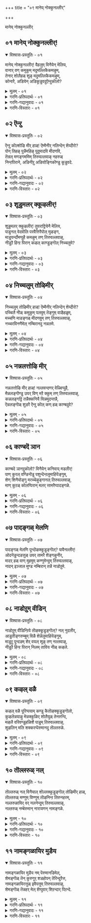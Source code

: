 +++
title = "०९ मानेय् नोक्कुनल्लीर्"

+++

मानेय् नोक्कुनल्लीर्

## ०१ मानेय् नोक्कुनल्लीर्\!

<details open><summary>विश्वास-प्रस्तुतिः - ०१</summary>

मानेय् नोक्कुनल्लीर्\! वैहलुम् विनैयेन् मॆलिय,  
वानार् वण् कमुकुम् मदुमल्लिकैकमऴुम्,  
तेनार् शोलैहळ् शूऴ् मदुमल्लिकैकमऴुम्,  
कोनारै, अडियेन् अडिकूडुवदुऎन्ऱुकॊलो?
</details>

<details><summary>मूलम् - ०१</summary>

मानेय् नोक्कुनल्लीर्\! वैहलुम् विनैयेन् मॆलिय,  
वानार् वण् कमुकुम् मदुमल्लिकैकमऴुम्,  
तेनार् शोलैहळ् शूऴ् मदुमल्लिकैकमऴुम्,  
कोनारै, अडियेन् अडिकूडुवदुऎन्ऱुकॊलो?
</details>

<details><summary>गरणि-प्रतिपदार्थः - ०१</summary>

मान् एय् = जिङ्कॆयन्तॆ, नोक्कुम् = नोडुव, नल्लीर् = ऒळ्ळॆयवरे \(हॆङ्गळे\), वैहलुम् = ऎल्ल कालदल्लू\(अनवरतवू\), मलिय = तुम्बिरुव, वान् आर् = आकाशवॆल्ला तुम्बि हरडिरुव, वण् = सॊगसाद कमुकम् = अडकॆय मरगळिन्दलू, मदुमल्लिहै = मधुविनिन्द कूडिद मल्लिगॆ बळ्ळिगळु, तेन् आर् = जेनु तुम्बिरुव, शोलैहळ् शूऴ् = उपवनगळिन्द सुत्तुवरिदिरुव, तिरुवल्लुवाऴ् = तिरुवल्लुवाळ् नल्लि, उऱैयुम् = नॆलसिरुव, कोनारै = सर्वेश्वरन, अडियेन् = दासनु, अडिकूडुवदु = तिरुवडिगळन्नु सेरुवुदु, ऎन्ऱु कॊलो = अदॆन्दिगो काणॆनल्ल\! 
</details>

<details><summary>गरणि-गद्यानुवादः - ०१</summary>

जिङ्कॆयन्तॆ नोटवुळ्ळ ऒळ्ळॆयवरे \(हॆङ्गळे\), ऎल्ल कालदल्लू तुम्बि, गगनवन्नॆल्ला तुम्बि हरडिरुव, सॊगसाद अडकॆय मरगळिन्दलू परिमळिसुव मधुमल्लिगॆ बळ्ळिगळ जेनु तुम्बिद उपवनगळिन्द सुत्तुवरिदिरुव तिरुवल्लुवाळ् नल्लि नॆलसिरुव सर्वेश्वरन तिरुवडिगळन्नु दासनु सेरुवुदु अदॆन्दिगो काणॆनल्ल\! 
</details>

<details><summary>गरणि-विस्तारः - ०१</summary>

हिन्दिन तिरुवाय्मॊऴियल्लि आळ्वाररु कुम्भकोणदल्लि पवडिसिरुव अर्चावतारियाद भगवन्तनन्नु सन्दर्शिसि, तम्मन्नु अवन तिरुवडिगळ बळियल्लि स्वीकरिसबेकॆन्दु प्रार्थिसिकॊण्डरष्टॆ. ईग आळ्वाररु मलॆनाडिनल्लिरुव तिरुवल्लुवाऴ् क्षेत्रक्कॆ होगुत्तिद्दारॆ. मत्तु अल्लि भगवन्तनन्नु सन्दर्शिसलिद्दारॆ. इल्लि आळ्वाररु ’नायकि’यागि हेळिकॊळ्ळुत्तिद्दारॆ. 

नायकियागि आळ्वाररु हेळुत्तारॆ- सुन्दरवाद हणॆयन्नुळ्ळ अदृष्टवतियराद गॆळतियरे, नानु मलॆनाडिन तिरुवल्लुवाऴ् क्षेत्रवन्नु सेरलु साध्यवागलिल्लवल्ल. अल्लि नॆलसिरुव भगवन्तनन्नु इन्नू सन्दर्शिसलु आगलिल्ल. ईग तावु तङ्गिरुव ऊरु बहळ आकर्षकवागिदॆ. ऎल्लॆल्लि नोडिदरू गगनवन्नु मुट्टुव अडकॆय मरगळिन्दलू, सदा परिमळिसुत्तिरुव, अदेनु नित्यवसन्तवो ऎन्दु सूचिसुवन्तॆ परिमळिसुत्तिरुव, जेनुमुत्तुत्तिरुव मल्लिगॆय बळ्ळिगळिन्दलू सुत्तुवरिदु तुम्ब आनन्दकरवागिदॆ. इन्थ सुन्दरप्रदेशदल्लि नानु तङ्गि इद्दरू सह, नानु तिरुवल्लुवाऴ् क्षेत्रवन्नु सेरलिल्लवल्ल, अल्लि नॆलसिरुव भगवन्तनन्नु सन्दर्शिसलु आगलिल्लवल्ल’ ऎन्दु अवरु तवकपडुत्तिद्दारॆ, परितपिसुत्तिद्दारॆ.
</details>

## ०२ ऎन्ऱु

<details open><summary>विश्वास-प्रस्तुतिः - ०२</summary>

ऎन्ऱु कॊल्शोऴि मीर् हाळ्\! ऎम्मैनीर् नलिन्दॆन् शॆय्दीरो?  
पॊन् तिहऴ् पुन्नैमहिऴ् पुदुमादवि मीदणवि,  
तॆन्रल् मणङ्गममिम् तिरुवल्लवाऴ् नहरुळ्  
निन्ऱपिराने, अडिनीऱु अडियोङ्गिकॊण्डु कूडुवदे.
</details>

<details><summary>मूलम् - ०२</summary>

ऎन्ऱु कॊल्शोऴि मीर् हाळ्\! ऎम्मैनीर् नलिन्दॆन् शॆय्दीरो?  
पॊन् तिहऴ् पुन्नैमहिऴ् पुदुमादवि मीदणवि,  
तॆन्रल् मणङ्गममिम् तिरुवल्लवाऴ् नहरुळ्  
निन्ऱपिराने, अडिनीऱु अडियोङ्गिकॊण्डु कूडुवदे.
</details>

<details><summary>गरणि-प्रतिपदार्थः - ०२</summary>

ऎन्ऱु कॊल् = ऎन्दिगो, तोऴिमीर् हाळ् = गॆळतियरे, ऎम्मै = नम्मन्नु, नीर् = नीवु नलिन्दु = सङ्कटगॊळिसि, ऎन् शॆय्दीरो = एनु माडिदन्तायितु? पॊन् तिहऴ् = हॊन्नन्नु हॊळॆसुव \(हॊम्बण्णद हूगळिन्द तुम्बिरुव\), पुन्नै = हॊन्नॆमरगळिन्दलू, महिऴ् = आनन्दिसुव \(आनन्दवन्नुण्टुमाडुव\), पुदुमादवि = आगले अरळुत्तिरुव माधवीलतॆगळ, मीदु = मेलॆ, अणवि = अण्टिकॊण्डु, तॆन्ऱल् = मलयमारुतवु \(तॆङ्कण गाळियु\), मणम् = परिमळवन्नु, कमऴुम् = तुम्बिचॆल्लुत्तिरुव, तिरुवल्लवाऴ् नहरुळ् = तिरुवल्लवाऴ् क्षेत्रदल्लि, निन्ऱ = निन्तिरुव, पिराने = भगवन्तनन्नु, अडिनीऱु = \(अवन\) पादधूळियन्नु, अडियोम् = पादसेवकराद नावु, कॊण्डु= स्वीकरिसि \(धरिसिकॊण्डु\), कूडुवुदे = सेरिकॊळ्ळुवुदे. 
</details>

<details><summary>गरणि-गद्यानुवादः - ०२</summary>

गॆळतियरे, नीवु नम्मन्नु पीडिसुवुदरिन्द एनु माडिदन्तायितु? हॊन्नन्नु हॊळॆसुव \(हॊम्बण्णद हूगळिन्द तुम्बिरुव\) हॊन्नॆ मरगळिन्दलू, आनन्दवन्नुण्टुमाडुव आग तानॆ अरळुत्तिरुव माधवीलतॆगळ मेलॆ अण्टिकॊण्डु, तॆङ्कणगाळियु परिमळदिन्द तुम्बि चॆल्लुत्तिरुव तिरुवल्लवाऴ् क्षेत्रदल्लि निन्तिरुव \(निन्तु नॆलसिरुव\) भगवन्तनन्नु, अवन पादधूळियन्नु पादसेवकराद नावु धरिसिकॊण्डु अवनॊडनॆ कूडिकॊळ्ळुवुदु अदॆन्दिगो? 
</details>

<details><summary>गरणि-विस्तारः - ०२</summary>

’नायकि’यागि आळ्वाररु हेळुत्तारॆ- गॆळतियरे, नीवारू नन्नन्नु सरियागि अरितुकॊण्डिल्ल. नन्नन्नु पर्यायवागि भाविसिकॊण्डु, नन्नन्नु चुच्चुमातुगळिन्दलू, अपहास्यद मातुगळिन्दलू, व्यर्थवागि सङ्कटगॊळिसुत्तिद्दीरि. बहुशः इदरिन्द निमगॆ विनोदविरबहुदु. इदरिन्द बेरॆ याव प्रयोजनविदॆ? बन्नि नावॆल्लरू भक्तरागि तिरुवल्लवाऴ् क्षेत्रक्कॆ होगोण. अदु बलु सुन्दरवाद प्रकृतियिन्द सुत्तुवरिदिदॆ. हळदिबण्णदिन्द हॊळॆयुत्तिरुव सुवासनॆयिन्द कूडिद हूगळिन्द हॊन्नॆमरगळुअल्लि हेरळवागिवॆ. अवक्कॆ माधवीलतॆगळु परिमळवन्नु सूसुव हूगळिन्द तुम्बि जिगियुत्ता हब्बिकॊण्डु कण्णिगॆ हब्बवन्नुण्टुमाडुत्तवॆ. अल्लि सुळिदाडुव तॆङ्कणगाळियू सह ई ऎल्ल आकर्षकवाद हूगळ परिमळवन्नु हॊत्तु बीसुत्ता क्षेत्रवन्ने आह्लाददिन्द तुम्बिरुत्तदॆ. बन्नि, भक्तरू भगवन्तन पादसेवकरू आद नावॆल्लरू तिरुवल्लवाऴ् क्षेत्रवन्नु सेरोण. सुन्दरवाद प्रकृतिय नडुवॆ नॆलसि निन्तिरुव आ परमपुरुषनन्नु सन्दर्शिसोण. अवन पादधूळियन्नु पडॆदुकॊळ्ळोण. अदन्नु नावु नम्मनम्म तलॆगळल्लि धरिसिकॊळ्ळोण. पावनगॊळ्ळोण मत्तु आ परमपुरुषनन्नु कूडिकॊळ्ळोण. इदे नन्न महदाशॆ.
</details>

## ०३ शूडुमलर् क्कूऴलीर्\!

<details open><summary>विश्वास-प्रस्तुतिः - ०३</summary>

शूडुमलर् क्कूऴलीर्\! तुयराट्टियेनै मॆलिय,  
पाडुनल् वेदवॊलि परवैत्तिरैपोल् मुऴङ्ग,  
माडुयर्न्दोमप्पुहै कमऴुम् तण् तिरुवल्लवाऴ्,  
नीडुऱै हिन्ऱ पिरान् कऴल् काण्डुङ्गॊल् निच्चलुमे?
</details>

<details><summary>मूलम् - ०३</summary>

शूडुमलर् क्कूऴलीर्\! तुयराट्टियेनै मॆलिय,  
पाडुनल् वेदवॊलि परवैत्तिरैपोल् मुऴङ्ग,  
माडुयर्न्दोमप्पुहै कमऴुम् तण् तिरुवल्लवाऴ्,  
नीडुऱै हिन्ऱ पिरान् कऴल् काण्डुङ्गॊल् निच्चलुमे?
</details>

<details><summary>गरणि-प्रतिपदार्थः - ०३</summary>

शूडुम् = मुडियुव, मलर् = हूगळ, कुऴलीर् = तलॆगूदलुळ्ळवरे, तुयराट्टियेन् = दुःखितळाद नानु, मॆलिय = कृशळागुत्तिरलु, पाडु = हाडुव, नल् वेदम् ऒलि= श्रेष्ठवाद वेदद \(सामवेदद\) घोषवु, परवै तिरै पोल= कडलिन अलॆगळ घोषद हागॆ, मुऴङ्ग = मॊळगुत्तिरुव, माडु = अक्कपक्कगळल्लि, उयर्न्दु = ऎत्तरवागि, ओमम् पुहै = होमद हॊगॆयु, कमऴुम् = परिमळिसुव, तण् = तम्पाद, तिरुवल्लवाऴ् = तिरुवल्लवाळ् क्षेत्रदल्लि, नीडु = शाश्वतवागि \(बहळ ऎत्तरक्कॆ\), उऱैहिन्ऱ = नॆलसिरुव, पिरान् = सर्वेश्वरन, कऴल् = तिरुवडिगळन्नु, काण्डुम् कॊल् = काणलागुवुदे? \(काणुवॆवे?\) निच्चलुम् = ऎडॆबिडदन्तॆ. 
</details>

<details><summary>गरणि-गद्यानुवादः - ०३</summary>

हूगळन्नु तलॆयल्लि मुडिदिरुव तलॆगूदलुळ्ळवरे, दुःखितळाद नानु कृशळागुत्तिरलु, हाडुव श्रेष्ठवाद वेदद \(सामवेदद\) घोषवु, कडलिन अलॆगळ घोषद हागॆ मॊळगुत्तिरुव, अक्कपक्कगळल्लि ऎत्तरवागि होमद हॊगॆयु परिमळिसुत्तिरुव तम्पाद तिरुवल्लवाळ् क्षेत्रदल्लि, बहळ ऎत्तरक्कॆ शाश्वतवागि नॆलसिरुव सर्वेश्वरन तिरुवडिगळन्नु ऎडॆबिडदन्तॆ काणलागुवुदे?
</details>

<details><summary>गरणि-विस्तारः - ०३</summary>

ई पाशुरदल्लियू सह, हिन्दिन पाशुरद विषयवाद भगवन्तन तिरुवडिगळन्नु काणुव हम्बलवन्नु सूचिसुत्तदॆ. 

’नायकि’यागि आळ्वाररु हेळुत्तारॆ- हू मुडिदिरुव सुन्दरवाद तलॆगूदलिनवरे, \(गॆळतियरे\) नानु दुःखदिन्द कृशळागिद्देनॆ दिट. नन्न दुःखक्कॆ कारणवेनॆन्दु तिळियिरि. तिरुवल्लवाळ् क्षेत्रदल्लि भगवन्तनु ऎत्तरक्कॆ शाश्वतवागि निन्तु नॆलॆसिद्दानॆ. सामवेदघोषवु विस्तारवाद कडलिन अलॆगळ घोषदन्तॆ ऎल्लॆल्लू केळि बरुत्तिदॆ. होमगळ धूमवु परिमळिसुत्ता मेलक्कॆ ऎद्दु हरडुत्तिदॆ. हीगॆ, तिरुवल्लआळ् क्षेत्रमनस्सिगू कण्णिगू हितवागिदॆ. परमपुरुषन पादसेवकराद नावु अल्लिगॆ होगबेकु. अवन तिरुवडिगळन्नु ऎडॆबिडदन्तॆ नावु काणुवुदादरू अदॆन्दिगो? 

भगवन्तनन्नु सेरबेकॆम्ब आशॆयुळ्ळवरिगॆ. आ हम्बल बहळ उत्कटवागि मनस्सन्नु कॊरॆयुत्तिरबेकु. अदक्कॆ बिडुवे इरबारदु ऎम्बुदन्नु इदु सूचिसुत्तदॆ.
</details>

## ०४ निच्चलुम् तोऴिमीर्

<details open><summary>विश्वास-प्रस्तुतिः - ०४</summary>

निच्चलुम् तोऴिमीर् हाळ्\! ऎम्मैनीर् नलिन्दॆन् शॆय्दीरो?  
पच्चिलै नीळ् कमुकुम् पलवुम् तॆङ्गुम् वाऴैहळुम्,   
मच्चणि माडङ्गळ् मीदणवुम् तण् तिरुवल्लवाऴ्,  
नच्चरविनणैमेल् नम्बिरानदु नन्नलमे.
</details>

<details><summary>मूलम् - ०४</summary>

निच्चलुम् तोऴिमीर् हाळ्\! ऎम्मैनीर् नलिन्दॆन् शॆय्दीरो?  
पच्चिलै नीळ् कमुकुम् पलवुम् तॆङ्गुम् वाऴैहळुम्,   
मच्चणि माडङ्गळ् मीदणवुम् तण् तिरुवल्लवाऴ्,  
नच्चरविनणैमेल् नम्बिरानदु नन्नलमे.
</details>

<details><summary>गरणि-प्रतिपदार्थः - ०४</summary>

निच्चलुम् = यावागलू, तोऴि मीर् हाळ् = गॆळतियरे, ऎम्मै = नम्मन्नु, नलिन्दु = हिंसिसि, ऎन् शॆय् दीरो = एनु माडिदिरो? \(एनु प्रयोजन पडॆदिरो?\), पच्चलै = हसिय \(हसुराद\) ऎलॆगळुळ्ळ, नीळ् = ऎत्तरवाद, कमुकुम् = अडकॆय मरगळू, पलवुम् = हलसिनमरगळू, तॆङ्गुम् = तॆङ्गिन मरगळू, वाऴैहळुम् = बाळॆय मरगळू, मच्चु = बिसिलु मच्चिनिन्द, अणि = सिद्धवाद \(सुन्दरवाद\), माडङ्गळ् मीदु = महडि मनॆगळ मेलॆ, अणवुम् = हॊन्दिकॊण्डिरुव, तिरुवल्लवाऴ् = तिरुवल्लवाळ् क्षेत्रदल्लि, नच्चरविन् \(नञ्जु\+अरविन्\) = विषद हाविन, मेल् = मेलॆ, नम् पिरावदु = नम्म स्वामिय, नन्नलमे \(नल्\+नलमे\) = श्रेष्ठवाद शीलवे \(स्वभाववे\). 
</details>

<details><summary>गरणि-गद्यानुवादः - ०४</summary>

गॆळतियरे, नम्मन्नु यावागलू हिंसिसि एनु प्रयोजन पडॆदिरो? हसुराद ऎलॆगळुळ्ळ ऎत्तरवाद अडकॆय मरगळू, हलसिन मरगळू, तॆङ्गिन मरगळू, बाळॆय मरगळू, बिसिलुमच्चिनिन्द सिद्धवाद \(सुन्दरवाद\) महडिमनॆगळ मेलॆ हॊन्दिकॊण्डिरुव तिरुवल्लवाळ् क्षेत्रदल्लि, विषद हाविन मेलॆ नम्म स्वामिय श्रेष्ठवाद स्वभाववे \(नम्मन्नु रक्षिसुवुदु\). 
</details>

<details><summary>गरणि-विस्तारः - ०४</summary>

’नायकि’यागि आळ्वाररु हेळुत्तारॆ- गॆळतियरे, तिरुवल्लवाळ् क्षेत्र प्रकृतिसुन्दरवादद्दु. अल्लि ऎल्ला बगॆय हण्णिन मरगळु समृद्धियागिवॆ. हलसिन मरगळु, तॆङ्गिन मरगळु, बाळॆय मरगळु अवुगळल्लि अतिमुख्यवादवु. ऎत्तरक्कॆ बॆळॆदु निन्तु, हसुरॆलॆगळिन्द कूडिद अडकॆय मरगळू हेरळवागिवॆ. अवुगळॆल्लवू परस्पर हॊन्दिकॊण्डु दट्टवागि बॆळॆदु फलभरितवागिवॆ. अल्लिये, अन्थ सुन्दरवाद प्रकृतिय नडुवॆये, सर्वेश्वरनाद भगवन्तनु शेषशयननागि नॆलसिद्दानॆ. अवनदु अतिश्रेष्ठवाद स्वभाव. अवुगळन्नु अरितुकॊण्डवरु अवनन्नु बिट्टु अगलरु. अवन दिव्यतिरुवडिगळिगॆ हॊन्दिकॊण्डु, अवन रक्षणॆयन्नु पडॆदुकॊळ्ळुत्तारॆ. स्वामिय पादसेवकराद नावु अल्लिगॆ होगि, स्वामियन्नु सन्दर्शिसि, अवन तिरुवडिगळ सेवॆयल्लि अनवरतवू तॊडगिरबेकॆन्दु हम्बलिसुत्तिद्देवॆ. आद्दरिन्द, नीवु अन्यायवागि, सल्लद प्रपञ्चद रीतिय मातुगळन्नाडि, नम्मन्नु हिंसिसबारदु. अदरिन्द याव बगॆय प्रयोजनवू निमगॆ बरुवुदिल्ल कण्डिरा\! 

आळ्वारर कालदिन्दलू “मुक्कनि” ऎन्दरॆ, मूरु रसवत्ताद, जेनुसुरिसुव हण्णुगळु सुप्रसिद्ध. मावु, हलसु, बाळॆ हण्णुगळे अवु. ई पाशुरदल्लि माविन बदलागि तॆङ्गन्नु सेरिसिकॊण्डिद्दारॆ ऎम्बुदन्नु तोरिसबहुदु.
</details>

## ०५ नन्नलत्तोऴि मीर्

<details open><summary>विश्वास-प्रस्तुतिः - ०५</summary>

नन्नलत्तोऴि मीर् हाळ्\! नल्लवन्दणर् वेळ्विप्पुहै,   
मैन्नलङ्गॊण्डु उयर् विण् मऱै क्कुम् तण् तिरुवल्लवाऴ्,  
कन्नलङ्गट्टि तन्नैक्कनियै यिन्नमुदन्तन्नै,  
ऎन्नलङ्गॊळ् शुडरै ऎन्ऱु कॊल् कण् हळ् काण्बदुवे?
</details>

<details><summary>मूलम् - ०५</summary>

नन्नलत्तोऴि मीर् हाळ्\! नल्लवन्दणर् वेळ्विप्पुहै,   
मैन्नलङ्गॊण्डु उयर् विण् मऱै क्कुम् तण् तिरुवल्लवाऴ्,  
कन्नलङ्गट्टि तन्नैक्कनियै यिन्नमुदन्तन्नै,  
ऎन्नलङ्गॊळ् शुडरै ऎन्ऱु कॊल् कण् हळ् काण्बदुवे?
</details>

<details><summary>गरणि-प्रतिपदार्थः - ०५</summary>

नल् नलम् तोऴिमीर् हाळ् = ऒळ्ळॆय गुणस्वभावगळ गॆळतियरे, नल्ल = श्रेष्ठराद, अन्दणर् = वैदिकर \(ब्राह्मणर\), वेळ्वि पुहै = यज्ञगळ हॊगॆयु, मै = काडिगॆय, नलम्कॊण्डु = उत्तमवाद बण्णवन्नु \(स्वभाववन्नु\) स्वीकरिसि, उयर् = ऎत्तरवाद, विण् = आकाशवन्नु, मऱैक्कूम् = मरॆसुवन्थ \(मुच्चिबिडुवन्थ\), तण् = तम्पाद, तिरुवल्लवाळ् = तिरुवल्लवाळ् क्षेत्रदल्लि, कन्नल् अम् कट्टिकन्नै = सॊगसाद कल्लुसक्करॆय गट्टियन्नु, कनियै = हण्णन्नु, इन् अमुदम् तन्नै = इनिदाद अमृतवन्नु, ऎन्नलम् कॊळ् = नन्न सत् स्वभावगळन्नू \(सर्वस्ववन्नू\) कॊळ्ळॆहॊडॆद, शुडरै = ज्योतियन्नु, ऎन्ऱु कॊल् = ऎन्दिगो, कण् हळ् काण्बदुवे = कण्णुगळु काणुवुदु? 
</details>

<details><summary>गरणि-गद्यानुवादः - ०५</summary>

ऒळ्ळॆय गुणस्वभावगळ गॆळतियरे, श्रेश्ठवैदिक ब्राह्मणर यज्ञगळ् हॊगॆयु काडिगॆय उत्तमवाद स्वभाववन्नु \(बण्णवन्नु\) स्वीकरिसि, ऎत्तरवाद आकाशवन्नु मुच्चिबिडुवन्तॆ तम्पाद तिरुवल्लवाळ् क्षेत्रदल्लि रुचिकरवाद कल्लुसक्करॆय गट्टियन्नु, हण्णन्नु, इनिदाद अमृतवन्नु, नन्न सत् स्वभाववन्नु\(सर्वस्ववन्नु\) कॊळ्ळॆहॊडॆद ज्योतियन्नु कण्णुगळु काणुवुदु अदॆन्दिगो? 
</details>

<details><summary>गरणि-विस्तारः - ०५</summary>

इल्लि तिरुवल्लवाळ् दिव्यक्षेत्रद विवरणॆगू, नॆलसिरुव सर्वेश्वरनन्नु विवरिसलु, अवन दिव्यगुणस्वभावगळन्नु कण्डुकॊळ्ळुवुदक्कॆ बळसिरुव रूपकगळन्नू आनन्दिसबहुदागिदॆ.

“नल्लवन्दणर्....................तिरुवल्लवाळ्” – उत्प्रेक्षॆ ऎम्बुदॊन्दु उत्तमसाहित्यदल्लि बळसुव अलङ्कार. तिरुवल्लवाऴ् क्षेत्रद सॊबगन्नु इदु सुन्दरवागि वर्णिसि हेळुत्तदॆ. श्रेष्ठराद वैदिक ब्राह्मणरु प्रतिदिनवू नडॆसुव नित्यकर्मरूपवाद यज्ञगळन्नु नडॆसुवुदर जॊतॆगॆ, विशेषदिनगळल्लि अवरु विशेषरूपवाद यज्ञवन्नु नडॆसुवुदरल्लि निरतरागिरुत्तारॆ. अवुगळिन्द एळुव हॊगॆयु, सुगन्धभरितवागि, आकाशवन्नॆल्ला मुच्चिबिडुवुदन्तॆ. कप्पागि माडिबिडुवुदन्तॆ. सूर्यन प्रखरवाद बॆळकु अल्लि बीळुवुदक्कॆ अवकाशविल्लदन्तॆ माडुत्तदॆयन्तॆ. जॊतॆगॆ, अल्लि बॆळॆदिरुव बगॆबगॆय फलवृक्षगळु ऎत्तरवागियू, ऒत्तागियू, आ क्षेत्रवन्नु तम्पागिरुवन्तॆ माडुत्तवॆयन्तॆ. हीगिदॆ क्षेत्रद विवरणॆ. 

“कन्नङ्गट्टितन्नै” – भगवन्तनु कल्लुसक्करॆय गट्टियन्तॆ, बायल्लिट्टुकॊण्डु बहुकाल सवियलु अनुकूलिसुवन्तॆ सिहियागि इद्दानॆ. अवन दिव्यनामगळु अष्टु रुचिकर. 

“कनियै” – मागिद मावु, हलसु, बाळॆहण्णिनन्तॆ मॆद्दु आनन्दिसुवुदक्कॆ भगवन्नामगळु बहु रुचिकर. 

“इन्नमुदत्तन्नै” – अपरूपवाद, बलु सिहियाद, अमृतदन्तॆ अमरत्ववन्नु नीडुत्तानॆ. 

“ऎन्नलङ्गॊळ् शुडरै” – भगवन्तनु अद्वितीय ज्योतिस्वरूपि. नम्मल्लि मनॆ माडिकॊण्डिरुव अज्ञानवॆम्ब कत्तलॆयन्नु ओडिसि, बॆळगुत्ता, ऒळ्ळॆय गुणस्वभावगळन्नु नम्मल्लि मूडुवन्तॆ माडुत्तानॆ. 

’नायकि’यागि आळ्वाररु हेळुत्तारॆ- उत्तमवाद शीलस्वभाववन्नुळ्ळ गॆळतियरे, तिरुवल्लवाऴ् क्षेत्र बहळ हितकरवादद्दु. निष्ठरागिरुव वैदिक ब्राह्मणरु माडुव यज्ञगळ हॊगॆयु आकाशवन्नॆल्ला कविदु कप्पुमाडिदॆ. ऎत्तरवागि बॆळॆदु निन्तिरुव हलसु तॆङ्गु, अडकॆ मरगळु आकाशवन्ने मरॆमाडिबिट्टिवॆ. आद्दरिन्द, आ क्षेत्रतम्पागिदॆ. अल्लिये भगवन्तनु शाश्वतवागि नॆलसिद्दानॆ, कल्लुसक्करॆयन्नु बहुकाल बायल्लिट्टुकॊण्डु सवियुत्तिरुवन्तॆयू, मागिद हण्णन्नु मॆल्लुत्ता सवियन्नु अनुभविसि आनन्दिसुवन्तॆयू, इनिदाद अमृतदन्तॆ नमगॆ अमरत्ववन्नु नीडुवन्तॆयू, नम्मल्लि अडगिकॊण्डिरुव अज्ञानवॆम्ब कग्गत्तलॆयन्नु दूरमाडुव विलक्षण ज्योतियागियू बॆळगुत्तिद्दानॆ. नम्म कण्णुगळु अवनन्नु नोडुवुदादरू अदॆन्दिगो?
</details>

## ०६ काण्बदॆ ञान

<details open><summary>विश्वास-प्रस्तुतिः - ०६</summary>

काण्बदॆ ञानऱुकॊलो? विनैयेन् कनिवाय् मडलीर्\!  
पाण् कुरल् वण्डिनॊडु पशुन्दॆन्ऱलुमाहियॆङ्गुम्,   
शेण् शिनैयोङ्गु मरच्चॆऴुङ्गानल् तिरुवल्लवाऴ्,  
माण् कुऱळ् कोलप्पिरान् मलर् त्तामरैप्पादङ्गळे.
</details>

<details><summary>मूलम् - ०६</summary>

काण्बदॆ ञानऱुकॊलो? विनैयेन् कनिवाय् मडलीर्\!  
पाण् कुरल् वण्डिनॊडु पशुन्दॆन्ऱलुमाहियॆङ्गुम्,   
शेण् शिनैयोङ्गु मरच्चॆऴुङ्गानल् तिरुवल्लवाऴ्,  
माण् कुऱळ् कोलप्पिरान् मलर् त्तामरैप्पादङ्गळे.
</details>

<details><summary>गरणि-प्रतिपदार्थः - ०६</summary>

काण्बदु = नोडुवुदु, ऎञ्ञान्ऱुकॊलो = अदॆन्दिगो, विनैयेन् = पापिष्ठळाद नानु, कनिवाय् मडलीर् = तॊण्डॆहण्णिनन्तॆ तुटिगळुळ्ळ गॆळतियरे, पाण् कुरल् = हाडिनन्तॆ कण्ठवुळ्ळ, वण्डिनॊडु = दुम्बिगळॊडनॆ, पशु तॆन्ऱलुम् आहि = हॊसदागि बीसुव तॆङ्कणगाळियू आगि, ऎङ्गुम् = ऎल्लॆल्लियू, शेण् = ऎत्तरवाद, शिनै = ताळॆय मरगळु, ओङ्गु = ऎत्तरवागि बॆळॆदु निन्तिरुव, मरम् = मरगळु, शॆऴु कानल् = सुन्दरवाद \(कडल्करॆय\) काडुगळिन्द कूडिद, तिरुवल्लवाऴ् = तिरुवल्लवाळ् क्षेत्रदल्लि, माण् कुऱळ् = कुळ्ळ ब्रह्मचारियाद, कोलम् पिरान् = सुन्दरवाद भगवन्तन, मलर् तामरै पादङ्गळे= अरळिरुव तावरॆयन्तिरुव पादगळन्ने. 
</details>

<details><summary>गरणि-गद्यानुवादः - ०६</summary>

तॊण्डॆहण्णिनन्तॆ चॆन्दुटिय गॆळतियरे, हाडिन मधुरकण्ठवुळ्ळ दुम्बिगळॊडनॆ हॊसदागि बीसुव तॆङ्कण गाळियू आगि, ऎल्लॆल्लियू ऎत्तरवाड ताळॆय मरगळु ऎत्तरवागि बॆळॆदु निन्तिरुव सुन्दरवाद कडल्करॆय काडुगळिन्द कूडिद तिरुवल्लवाळ् क्षेत्रदल्लि कुळ्ळब्रह्मचारियाद दिव्यसुन्दरनाद भगवन्तन अरळिरुव तावरॆयन्तिरुव पादगळन्नु पापियाद नानु काणुवुदु अदॆन्दिगो? 
</details>

<details><summary>गरणि-विस्तारः - ०६</summary>

’नायकि’यागि आळ्वाररु हेळुत्तारॆ- चॆन्दुटिय सुन्दरियराद गॆळतियरे, तिरुवल्लुवाळ् क्षेत्रद ऒन्दु कडॆयल्लि कडलकरॆय ऎत्तरवाद ताळॆय मरगळ काडिनिन्द कूडिदॆ. आ ताळॆय मरगळु पुष्पवागि बॆळॆदु निन्तिवॆ. दुम्बिगळु ताळॆय हूविन मधुवन्नु कुडियलु झेङ्करिसुत्ता गुम्पुगुम्पागि सुळिदाडुत्तिवॆ. अवुगळ मधुर गानवन्नु हॊत्तु तॆङ्कणगाळियु क्षेत्रद मेलॆ बहळ हितवागि बीसुत्तदॆ. इदु क्षेत्रवन्नु मनोहरवागि माडिदॆ. अल्लि दिव्यसुन्दर वामन ब्रह्मचारियरूपियाद भगवन्तनु नॆलसिद्दानॆ. अवन तिरुवडिगळु अरळिद कॆन्दावरॆयन्तॆ आकर्षकवागि कोमलवागिवॆ. पापियाद नानु अवुगळन्नु काणबेकॆन्दु हम्बलिसुत्तिद्देनॆ. अदॆन्दिगॆ ईडेरुवुदे काणॆनल्ल\!
</details>

## ०७ पादङ्गळ् मेलणि

<details open><summary>विश्वास-प्रस्तुतिः - ०७</summary>

पादङ्गळ् मेलणि पून्दॊऴक्कूडुङ्गॊल्? पावैनल्लीर्\!  
ओदनॆडुन्दडत्तुळ् उयर् तामरै शॆङ्गऴुनीर्,   
मादर् हळ् वाण् मुहमुम् कण्णुमेन्दुम् तिरुवल्लवाऴ्,  
नादन् इञ्जाल मुण्ड नम्बिरान् तन्नै नाडोऱुमे.
</details>

<details><summary>मूलम् - ०७</summary>

पादङ्गळ् मेलणि पून्दॊऴक्कूडुङ्गॊल्? पावैनल्लीर्\!  
ओदनॆडुन्दडत्तुळ् उयर् तामरै शॆङ्गऴुनीर्,   
मादर् हळ् वाण् मुहमुम् कण्णुमेन्दुम् तिरुवल्लवाऴ्,  
नादन् इञ्जाल मुण्ड नम्बिरान् तन्नै नाडोऱुमे.
</details>

<details><summary>गरणि-प्रतिपदार्थः - ०७</summary>

पादङ्गळ् = पादगळ, मेल् = मेलॆ सिद्धपडिसिरुव, पू = हूगळन्नु, तॊऴक्कूडुम् कॊल् = पूजिसुवुदु साध्यवागुवुदे? पावैनल्लीर् = ऒळ्ळॆय युवतियरे, ओदम् = सागरदन्तॆ, नॆडु तडत्तुळ् = विस्तारवाद तटाकगळल्लि, उयर् = ऎत्तरवाद, तामरै = कॆन्दावरॆ हूगळू, शॆङ्गऴु नीर् = कन्नैदिलॆ हूगळु, स्त्रीयरु, वाळ् मुहङ्गळ् = तेजस्सिनिन्द कूडिद मुखगळन्नू, कण्णुम् = कण्णुगळन्नू, एन्दुम् = हॊन्दिकॊळ्ळुव, तिरुवल्लवाऴ् = तिरुवल्लवाऴ् क्षेत्रद, नादन् = नाथनू, इ ञालम् उण्ड = ई भूमण्डलवन्नुण्ड, नम् पिरान् तन्नै= नम्म स्वामियन्नु, नाडोऱुमे \(नाळ्\+तोऱुमे = नाडोऱुमे\) = अनवरतवू. 
</details>

<details><summary>गरणि-गद्यानुवादः - ०७</summary>

ऒळ्ळॆय गुणवतियराद युवतियरे, सागरदन्तॆ विस्तारवाद तटाकगळल्लि सिद्धवागिरुव ऎत्तरवाद कॆन्दावरॆ हूगळन्नू, कन्नैदिलॆ हूगळन्नू, तायन्दिर तेजस्सिन मुखगळन्नू कण्णन्नू हॊन्दिकॊळ्ळुवन्थवन्नु, तिरुवल्लवाऴ् नाथनू, ई भूमण्डलवन्नु उण्डवनू आद नम्म स्वामियपादगळन्नु पूजिसुवुदु साध्यवागुवुदे? 
</details>

<details><summary>गरणि-विस्तारः - ०७</summary>

’नायकि’यागि आळ्वाररु हेळुत्तारॆ- युवतियराद गॆळतियरे, नीवु सद्गुणवतियरु. उत्तमवाद नडतॆयुळ्ळवरु. निम्म मुख तेजःपूर्णवागिवॆ. निम्म कण्णुगळु सुन्दरवागि, विशालवागि, आकर्षकवागिवॆ. अवुगळन्तॆये, तिरुवल्लवाळ् क्षेत्रदल्लिरुव कडलिन हागॆ बलु विस्तारवाद तटाकगळल्लि बॆळगिनल्लि अरळुव कॆन्दावरॆगळू, सञ्जॆ अरळुव कन्नैदिलॆहूगळू ऎत्तरवागि सिद्धवागि अरळिरुत्तवॆ. अवुगळन्नु बळसिकॊण्डु, तिरुवल्लवाळ् क्षेत्रदल्लिरुव कडलिन हागॆ बलुविस्तारवाद तटाकगळल्लि बॆळगिनल्लि अरळुव कॆन्दावरॆगळू, सञ्जॆ अरळुव कन्नैदिलॆ हूगळू ऎत्तरवागि सिद्धवागि अरळिरुत्तवॆ. अवुगळन्नु बळसिकॊण्डु, तिरुवल्लवाळ् क्षेत्रदल्लि नित्यवास माडुववनू, प्रळयसमयदल्लि ई भूमण्डलवन्ने उण्डु, तन्न हॊट्टॆयल्लिट्टुकॊण्डु रक्षिसुववनू आद नम्म स्वामिय तिरुवडिगळन्नु अनवरतवू पूजिसुवुदक्कॆ नमगॆ साध्यवागुवुदिल्लवे?
</details>

## ०८ नाडोऱुम् वीडिन्

<details open><summary>विश्वास-प्रस्तुतिः - ०८</summary>

नाडोऱुम् वीडिन्ऱिये तॊऴक्कूडुङ्गॊल्? नल् नुदलीर्,  
आडुतीङ्गरुम्बुम् विळै शॆन्नॆलुमाहियॆङ्गुम्,  
माडुऱु पून्दडम् शेर् वयल् शूऴ् तण् नल्लवाऴ्,  
नीडुऱै हिन्ऱ पिरान् निलम् ताविय नीळ् कऴले.
</details>

<details><summary>मूलम् - ०८</summary>

नाडोऱुम् वीडिन्ऱिये तॊऴक्कूडुङ्गॊल्? नल् नुदलीर्,  
आडुतीङ्गरुम्बुम् विळै शॆन्नॆलुमाहियॆङ्गुम्,  
माडुऱु पून्दडम् शेर् वयल् शूऴ् तण् नल्लवाऴ्,  
नीडुऱै हिन्ऱ पिरान् निलम् ताविय नीळ् कऴले.
</details>

<details><summary>गरणि-प्रतिपदार्थः - ०८</summary>

नाडोऱुम् \(नाळ्\+तोऱुम्\) = ऎडॆबिडदन्तॆ, वीडु इन्ऱिये = बिडुगडॆ \(मोक्ष\) इल्लदन्तॆये, तॊऴक्कूडुम् कॊल् = सेवॆ माडलु साध्यवे? नल् नुदलीर् = ऒळ्ळॆय \(सुन्दरवाद\) मुखवुळ्ळवरे, आडु = गाणावाडुवुदक्कॆ, उऱु = योग्यवाद, तीम् = सिहियाद, करुम्बुम् = कब्बन्नू, विळै = बॆळॆदिरुव, शॆन्नॆलुम् = कॆम्बत्तवन्नू आगि, ऎङ्गुम् = ऎल्लॆल्लियू, माडु = अक्कपक्कदल्लि, उऱु = चॆन्नागि \(ऒत्तागि\)रुव, पू तडम् = हूविन तटाकगळिन्द, शेर् = कूडिरुव, वयल् शूऴ् = गद्दॆ बयलुगळिंअ सुत्तुवरिदिरुव, तण् = तम्पाद, तिरुवल्लवाऴ् = तिरुवल्लवाळिनल्लि, नीडु उऱैहिन्ऱ पिरान् = नित्यवास माडुव स्वामिय निलम् = भूमण्डलवन्नु, ताविय = अळॆद, कऴले = तिरुवडिगळन्ने.
</details>

<details><summary>गरणि-गद्यानुवादः - ०८</summary>

सुन्दरवाद मुखवन्नुळ्ळवरे, गाणवाडुवुदक्कॆ योग्यवाद, सिहियाद कब्बन्नू, हुलुसागि बॆळॆद कॆम्बत्तवन्नू, ऎल्लॆल्लू अक्कपक्कगळल्लि दट्टवाद हूविन तटाकगळन्नू उळ्ळ गद्दॆबयलुगळिन्द सुत्तुवरिदिरुव तिरुवल्लवाळिनल्लि नित्यवास माडुव स्वामिय भूमण्डलवन्नॆल्ला अळॆदुकॊण्ड तिरुवडिगळन्ने ऎडॆबिडदन्तॆ, मोक्षविल्लदन्तॆये, सेवॆ माडलु साध्यवागुवुदे? 
</details>

<details><summary>गरणि-विस्तारः - ०८</summary>

“निलम् ताविय कऴले” – भगवन्तन वामन त्रिविक्रमावतारद प्रसङ्गनन्नु इल्लि हेळलागुत्तदॆ. बलिचक्रवर्तिय यागशालॆगॆ बन्दद्दु भगवन्तनु वामनवटुवागि. अवनन्नु बेडिद्दु तन्न मूरु हॆज्जॆयष्टु नॆलवन्नु मात्रवे. अदन्नु दानवागि स्वीकरिसिद कूडले, स्वामियु त्रिविक्रमनागि बॆळॆबॆळॆदु, तन्न ऒन्दु हॆज्जॆयन्नु भूमिय मेलिरिसि, अदन्नु ऎल्ल रीतियल्लू विस्तरिसि, इडिय भूमण्डलवन्ने आवरिसिकॊण्डु, अदष्टन्नू ऒन्दु हॆज्जॆयष्टु नॆलवॆन्दे अळॆदुकॊण्डु बिट्टनु. अन्थ अद्भुताश्चर्यकर सामर्थ्यवुळ्ळ भगवन्तन आ तिरुवडियन्नु पट्टागि आश्रयिसि, ऎडॆबिडदन्तॆ अदक्कॆ सेवॆ सल्लिसुत्ता इहलोकदल्ले मुक्तियन्नु पडॆदुकॊळ्ळलु साध्यवागुवुदु ऎन्दु आळ्वाररु इल्लि स्पष्टपडिसिद्दारॆ. श्रीशङ्करभगवत्पादर “जीवन्मुक्ति” ऎम्बुदर अर्थवू इदे. आदरॆ, अदु मत्तॊन्दु रीतियल्लि ज्ञानमार्गदल्लि. 

’नायकि’यागि आळ्वाररु हेळुत्तारॆ- सुन्दरियराद गॆळतियरे, तिरुवल्लवाळ् क्षेत्र ऎष्टु सुन्दरवादद्दु\! अल्लि, ऎल्लॆल्लि नोडिदरू, कमलद हूगळिन्द तुम्बिरुव तटाकगळिवॆ. गाणवाडुवुदक्कॆ योग्यवाद, सिहियाद, कब्बु बॆळॆदु निन्तिरुत्तदॆ. हुलुसागि बॆळॆदु निन्तिरुव कॆम्बत्तद गद्दॆ बयलुगळिन्द सुत्तुवरिदिदॆ. अवुगळ नडुवॆये स्वामियु नित्यवास माडुत्तिद्दानॆ. अवने, हिन्दॆ, त्रिविक्रमनागि अवतरिसि, इडिय भूमण्डलवन्ने तन्न हिंउ हॆज्जॆयष्टिदॆयॆन्दु अळॆदुकॊण्ड अद्भुतकारि. नावु ई लोकदल्लिये इद्दुकॊण्डु, स्वामिय दिव्यतिरुवडिगळन्नु ऎडॆबिडदन्तॆ सेवॆ माडुत्तिरोण. बेरॆ ’मोक्ष’वॆम्बुदक्कागि कादिरुवुदेकॆ? 

आळ्वाररु भगवन्तन ’अर्चास्वरूप’द पूजॆ, सेवॆगळिगॆ अत्यन्त हॆच्चिन महत्ववन्नु कॊडुत्तिद्दरु. आद्दरिन्दले, अवरु पवित्रक्षेत्रगळिगॆ \(तिरुपतिगळिगॆ\) अन्थमहत्ववन्नू, आसक्तियन्नू कॊडुत्तिद्दद्दु\!
</details>

## ०९ कऴल् वळै

<details open><summary>विश्वास-प्रस्तुतिः - ०९</summary>

कऴल् वळै पूरिप्पयाम् कण्डु कैतॊऴक्कूडुङ्गॊलो,  
कुऴलॆन्नयाऴु मॆन्नक्कुळिर् शोलैयुळ् तेनरुन्दि,  
मऴलै वरिवण्डुहळिशै पाडुम् तिरुवल्लवाऴ्,  
शुऴलिन् मलि शक्करप्पॆरुमानदु तॊल्लरुळे.
</details>

<details><summary>मूलम् - ०९</summary>

कऴल् वळै पूरिप्पयाम् कण्डु कैतॊऴक्कूडुङ्गॊलो,  
कुऴलॆन्नयाऴु मॆन्नक्कुळिर् शोलैयुळ् तेनरुन्दि,  
मऴलै वरिवण्डुहळिशै पाडुम् तिरुवल्लवाऴ्,  
शुऴलिन् मलि शक्करप्पॆरुमानदु तॊल्लरुळे.
</details>

<details><summary>गरणि-प्रतिपदार्थः - ०९</summary>

कऴल् = वळै = काल बळॆगळन्नु, पूरिप्प = पूर्णगॊळिसलु \(धरिसिरुव\) याम् = नावु, कण्डु = नोडि, कैतॊऴ = नमस्करिसलु \(पूजिसलु\), कूडुम् कॊलो = साध्यवागुवुदो हेगो? कुऴल् ऎन्न = कॊळलो ऎन्नुवन्तॆ, याऴुम् ऎन्न = वीणॆयो ऎन्नुवन्तॆ, कुळिर् = तम्पाद, शोलैयुळ् = उपवनगळल्लि, तेन् = जेनु, अरुन्दि = कुडिदु, मऴलै = मॆलुदनिय, वरिवण्डुहळ् = सुन्दरवाद दुम्बिगळु, इशैपाडुम् = गानमाडुव, तिरुवल्लवाऴ् = तिरुवल्लवाळिनल्लि, शुऴलिन् = सुत्तुविकॆये स्वभाववाद, मलि = बलिष्ठवाद, शक्करम् = चक्रायुधवुळ्ळ, पॆरुमानदु = परमपुरुषन, तॊल् अरुळे = स्वाभाविकवाद कृपॆये. 
</details>

<details><summary>गरणि-गद्यानुवादः - ०९</summary>

इदेनु कॊळलो, वीणॆयो ऎन्नुवन्तॆ तम्पाद उपवनगळल्लि जेनु कुडिदु मॆलुदनिय सुन्दरवाद दुम्बिगळु गानमाडुव तिरुवल्लवाळिनल्लि, सुत्तुवुदे \(गिरगिरनॆ तिरुगुवुदे\) स्वभाववुळ्ळ बलिष्ठवाद चक्रायुधवुळ्ळ परमपुरुषन स्वाभाविकवाद \(सहजवाद\) कृपॆयन्नु, काल्बळॆगळन्नु तॊट्टिरुव नावु कण्डु पूजिसलु \(नमस्करिसलु\) साध्यवागुवुदे? 
</details>

<details><summary>गरणि-विस्तारः - ०९</summary>

कऴल् वळै................कॊलो?” – भगवन्तन कालुगळल्लि दिव्यसुन्दरवाद चिन्नद काल्बळॆगळिवॆ. अवुवीरकडगगळु. अवन साटियिल्लद सामर्थ्यवन्नु सूचिसतक्कवु अवु. अवन पादसेवकराद नायकी भाववन्नु तळॆदिरुव भक्तरू सह, अवर स्त्रीसहजवाद काल्बळॆगळन्नु तॊट्टुकॊण्डिद्दारॆ. परमपुरुषनाद भगवन्तनल्लि अनुरक्तरागिरुव भगवन्तनिम्द बेर्पट्टिरुववरॆगॆ अवर काल्बळॆगळु भगवन्तन वीरकडगगळॊन्दिगॆ हॊन्दिकॊळ्ळुवुदादरू हेगॆ? आद्दरिन्दले, ’नायकि’यरु भगवन्तन शाश्वतसङ्गवन्नु बयसुत्तिरुवुदु. अवन नित्यसेवॆयल्लि तॊडगिरुवुदक्कागि. 

“मऴलैवरिवण्डु........................पादम्” – अदेनु वेणुगानवो, वीणानादवो ऎन्दु सन्देह बरुवन्तॆ सुन्दरवाद दुम्बिगळु तिरुवल्लवाऴ् क्षेत्रदल्लि मनोहरवागि झेङ्करिसुवुदन्तॆ. आ क्षेत्रदल्लि, वैदिकर वेदघोषदिन्दलू, दुम्बिगळ इनिदाद गानदिम्दलू कूडिकॊण्डु आनन्दवन्नुण्टुमाडुत्तदॆ ऎन्दन्तॆ. 

’नायकि’यागि आळ्वाररु हेळुत्तारॆ- गॆळतियरे, तिरुवल्लवाळ् क्षेत्र तुम्ब आकर्षकवादद्दु. अदन्नु सुत्तुवरिदिरुव तोपुगळल्लि सुन्दरवाद दुम्बिगळु, मधुपान माडुत्ता, मत्तिनिन्द मॆलुदनियिन्द, अदेनु वेणुगानवो, वीणानादवो ऎम्बन्तॆ, गानमाडुत्तवॆ. सुन्दरवाद प्रकृतियिन्दलू, दुम्बिगळ मधुरगानदिन्दलू अत्याकर्षकवाद तिरुवल्लवाळ् क्षेत्रदल्लि भगवन्तनु अर्चावतारियागि, भक्तरन्नु अनुग्रहिसुवुदक्कागिये, नित्यवासमाडुत्तिद्दानॆ. अवन पादसेवकराद, नावु अल्लिगॆ होगुवुदक्कू अवन वीरकडगळुळ्ळ पादगळन्नु अनवरतवू पूजिसुत्ता सेवॆमाडुवुदक्कॆ नमगॆ अवकाशवुण्टागुवुदे?
</details>

## १० तॊल्लरुळ् नल्

<details open><summary>विश्वास-प्रस्तुतिः - १०</summary>

तॊल्लरुळ् नल् विनैयाल् शॊल्लक्कूडुङ्गॊल् तोऴिमीर् हाळ्,  
तॊल्लरुळ् मण्णुम् विण्णुम् तॊऴनिन्ऱ तिरुनहरम्,  
नल्लरुळायिर् वर् नलनेन्दुम् तिरुवल्लवाऴ्,  
नल्लरुळ् नम्बॆरुमान् नारायणन् नामङ्गळे.
</details>

<details><summary>मूलम् - १०</summary>

तॊल्लरुळ् नल् विनैयाल् शॊल्लक्कूडुङ्गॊल् तोऴिमीर् हाळ्,  
तॊल्लरुळ् मण्णुम् विण्णुम् तॊऴनिन्ऱ तिरुनहरम्,  
नल्लरुळायिर् वर् नलनेन्दुम् तिरुवल्लवाऴ्,  
नल्लरुळ् नम्बॆरुमान् नारायणन् नामङ्गळे.
</details>

<details><summary>गरणि-प्रतिपदार्थः - १०</summary>

तॊल् अरुळ् = सहजवाद स्वभाववॆम्ब, नल् विनैयाल् = सत्कर्मगळ \(सुकृतगळ\) मूलक, शॊल्लक्कूडुम् कॊल् = हेळबहुदो हेगो, तोऴि मीर् हाळ् = गॆळतियरे, तॊल् अरुळ् = सहजस्वभावदिन्द, मण्णुम् = भूलोकवू विण्णुम् = मेलणलोकगळु \(मत्तु परमपदवू\) तॊऴ = कॊण्डाडुवन्तॆ, निन्ऱ = निन्तिरुव, \(सिद्धवागिरुव\), नल् अरुळ् आयिर् वर् = अनुग्रहक्कॆ पात्रराद साविरारु मन्दि, नलम् एन्दुम् = अनुग्रहक्कॆ पात्रराद साविरारु मन्दि, नलम् एन्दुम् = आनन्दवन्नु अनुभविसुव, तिरुवल्लवाऴ् = तिरुवल्लवाळ् क्षेत्रदल्लि, नल् अरुळ् = परम कृपाळुवाद, नम् पॆरुमान् = नम्म परम पुरुषनाद, नारायणन् = श्रीमन्नारायणन, नामङ्गळे= नामगळे. 
</details>

<details><summary>गरणि-गद्यानुवादः - १०</summary>

गॆळतियरे, यार सहजवाद कृपॆय स्वभावदिन्द भूलोकवू मेलणलोकगळु \(परमपदवू\) कॊण्डाडुवन्तॆ निन्तिरुव \(सिद्धवागिरुव\), यार अनुग्रहक्कॆ पात्रराद साविरारु मन्दि आनन्दवन्नू सद्गतियन्नु अनुभविसुवन्तॆ, तिरुवल्लवाळ् क्षेत्रदल्लि परमकृपाळुवाद श्रीमन्नारायणन नामगळन्नु, सहजवाद सुकृतगळ मूलक जपिस\(हेळ\)बहुदल्लवे? 
</details>

<details><summary>गरणि-विस्तारः - १०</summary>

’नायकि’यागि आळ्वाररु हेळुत्तारॆ- गॆळतियरे, नावॆल्लरू तिरुवल्लवाळ् क्षेत्रक्कॆ तप्पदॆ होगोण. आ दिव्यक्षेत्रदल्लि सर्वेश्वरनाद श्रीमन्नारायणनु अर्चावतारियागि नॆलसि निन्तिद्दानॆ. अवन कृपॆ अपार. आ कृपॆयिन्दले भूलोक, मेलणलोकगळु मत्तु परमपदपदगळ निवासिगळु स्वामिय \(अवन\) अनन्त गुणस्वभावकॊण्डाडुवुदु. आ कृपॆयिन्दले लॆक्कविल्लदष्टु मन्दि अवन दिव्यनामगळन्नु जपिसुत्ता, सद्गति पडॆदिद्दारॆ. निरतिशयवाद आनन्दवन्नु पडॆदुकॊण्डिद्दारॆ. गॆळतियरे, नावू सह, नम्म पूर्वजन्मगळ सुकृतद फलवागि, आ श्रीमन्नारायणन तिरुनामवन्नु मनःपूर्वकवागि जपिसि, सद्गतियन्नु पडॆदुकॊळ्ळोण, बन्नि.
</details>

## ११ नामङ्गळायिर मुडैय

<details open><summary>विश्वास-प्रस्तुतिः - ११</summary>

नामङ्गळायिर मुडैय नम् पॆरुमानडिमेल्,  
शेमङ्गॊळ् तॆन् कुरुगूर् शडहोपन् तॆरिन्दुरैत्त,  
नामङ्गळायिरत्तुळ् इवैपत्तुम् तिरुवल्लवाऴ्,  
शेमङ्गॊळ् तॆन्नहर् मेल् शॆप्पुवार् शिऱन्दार् पिऱन्दे.
</details>

<details><summary>मूलम् - ११</summary>

नामङ्गळायिर मुडैय नम् पॆरुमानडिमेल्,  
शेमङ्गॊळ् तॆन् कुरुगूर् शडहोपन् तॆरिन्दुरैत्त,  
नामङ्गळायिरत्तुळ् इवैपत्तुम् तिरुवल्लवाऴ्,  
शेमङ्गॊळ् तॆन्नहर् मेल् शॆप्पुवार् शिऱन्दार् पिऱन्दे.
</details>

<details><summary>गरणि-प्रतिपदार्थः - ११</summary>

नामङ्गळ् आयिरम् उडैय = ऒन्दु साविर हॆसरुगळन्नुळ्ळ, नम् पॆरुमान् = नम्म स्वामिय, अडिमेल् = तिरुवडिगळन्नु कुरितु, शेमम् कॊळ् = \(भूवासिगळ\) मेल्मॆयन्नु गुरियागिट्टुकॊण्ड, तॆन् कुरुगूर् = सुन्दरवाद कुरुहूरिन, शडहोपन् = शठगोपनु, तॆरिन्दु = चॆन्नागि अरितुकॊण्डु, उरैत्त = हेळिद, नामङ्गळ् आयिरत्तुळ् = ऒन्दु साविर नामगळ पाशुरगळल्लि, इवै पत्तुम् = ई हत्तन्नु, तिरुवल्लवाळ् = तिरुवल्लवाळ् ऎम्ब, शेमम् कॊळ् = लोकद कल्याणदिन्द कूडिरुव, तॆन् = सुन्दरवाद, नहर् मेल् = तिरुनगरियन्नु कुरितु, शॆप्पुवार् = हेळुववरु, शिऱन्दार् पिऱन्दे = हुट्टिदागिनिन्दलू श्रेष्ठरे आगुत्तारॆ. 
</details>

<details><summary>गरणि-गद्यानुवादः - ११</summary>

साविर मगळन्नुळ्ळ नम्म स्वामिय तिरुवडिगळन्नु कुरितु भूवासिगळ मेल्मॆयन्नु गुरियागिट्टुकॊण्ड सुन्दरवाद तिरुक्कूरुहूरिन शठगोपनु \(नम्माळ्वाररु\) चॆन्नागि अरितुकॊण्डु हेळिद ऒन्दु साविर नामगळ पाशुरगळल्लि ई हत्तन्नु तिरुवल्लवाळ् ऎम्ब, लोककल्याणदिन्द कूडिरुव सुन्दरवाद तिरुनगरिय मेलॆ हेळुववरु हुट्टिदागिनिन्दलू श्रेष्ठरे आगुत्तारॆ. 
</details>

<details><summary>गरणि-विस्तारः - ११</summary>

ई तिरुवाय् मॊऴिय कडॆय पाशुरविदु. इदर उद्दक्कू ऒत्तिऒत्ति हेळिरुवुदु सर्वेश्वरन तिरुवडिगळन्नु प्रतिमानवनू हेगादरू माडि पडॆदुकॊळ्ळबेकॆन्दू, अवुगळन्नु बिडदॆ पूजिसि उद्धारगॊळ्ळबेकॆन्दू अतीववाद हम्बलवन्नु सूचिसुत्तदॆ. भक्तनॆनॆसिकॊण्डवनिगॆ भगवन्तनन्नु सेरबेकॆम्बुदे गुरि. हेगादरू माडि, तन्न गुरियन्नु साधिसिकॊळ्ळबेकॆम्बुदु आशॆ. अदे हम्बल. अदे तपस्सु. हीगॆ माडुवुदरिन्द अवनु भगवन्तनल्लि अनुरक्तनागुत्तानॆ. आ हम्बलदिन्दले अवन गुरियन्नु मुट्टुवुदक्कॆ अवकाशवन्नु पडॆदुकॊळ्ळुत्तानॆ. भूलोकवासिगळॆल्लरू ई श्रेष्ठवाद मार्गवन्नु अनुसरिसि, परमपदवन्नु सेरि,मोक्षानन्दवन्नु पडॆदुकॊळ्ळबेकॆम्बुदु आळ्वाररु मुख्य उद्देश. 

भूलोकवासिगळ मेल्मॆगागिये हम्बलिसिद, अदन्ने गुरियागिट्टुकॊण्डु रचिसिद, तिरुक्कूरुहूरिन निवासियाद शठगोपनु \(नम्माळ्वाररु\), अनन्त नामगळुळ्ळ सर्वेश्वरन साविर नामगळन्नु कुरितु ऒन्दु साविर पाशुरगळन्नु रचिसि हाडिद्दारॆ. अवुगळल्लि ई हत्तुपाशुरगळु प्रकृतिसुन्दरवाद तिरुवल्लवाळिनल्लि नॆलसिरुव ऎल्ला लोकगळ निवासिगळन्नू उद्धरिसुवन्थ कृपापूर्णनाद सर्वेश्वरनन्नु \(श्रीमन्नारायणनन्नु\) कुरितद्दु, इवुगळन्नु कलितु, चॆन्नागि अरितुकॊण्डु, हेळबल्लवरु, अवरु हुट्टिदागिनिन्दलू श्रेष्ठरू पवित्ररू आदवरे\! हीगिदॆ ई तिरुवाय् मॊऴिय फलश्रुति.
</details>
